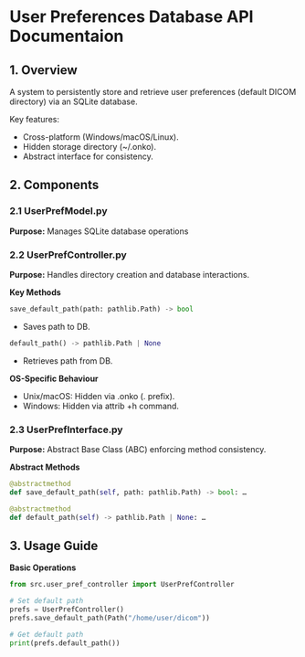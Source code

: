 # User Preferences Database API Documentaion

## 1. Overview

A system to persistently store and retrieve user preferences (default DICOM directory) via an SQLite database.

Key features:
 - Cross-platform (Windows/macOS/Linux).
 - Hidden storage directory (~/.onko).
 - Abstract interface for consistency.

## 2. Components

### 2.1 UserPrefModel.py

**Purpose:** Manages SQLite database operations

### 2.2 UserPrefController.py

**Purpose:** Handles directory creation and database interactions.

**Key Methods**
```python
save_default_path(path: pathlib.Path) -> bool
```
 - Saves path to DB.

```python
default_path() -> pathlib.Path | None
```
 - Retrieves path from DB.

**OS-Specific Behaviour**
 - Unix/macOS: Hidden via .onko (. prefix).
 - Windows: Hidden via attrib +h command.

### 2.3 UserPrefInterface.py

**Purpose:** Abstract Base Class (ABC) enforcing method consistency.

**Abstract Methods**

```python
@abstractmethod
def save_default_path(self, path: pathlib.Path) -> bool: …

@abstractmethod
def default_path(self) -> pathlib.Path | None: … 
```

## 3. Usage Guide

**Basic Operations**

```python
from src.user_pref_controller import UserPrefController

# Set default path
prefs = UserPrefController()
prefs.save_default_path(Path("/home/user/dicom"))

# Get default path
print(prefs.default_path())
``` 


